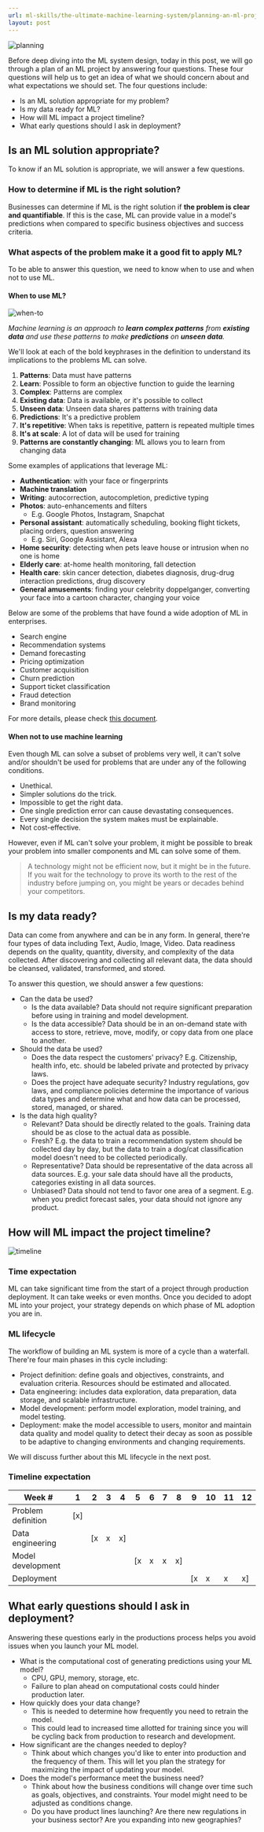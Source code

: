 ```yaml
---
url: ml-skills/the-ultimate-machine-learning-system/planning-an-ml-project
layout: post
---
```


![planning][planning]

Before deep diving into the ML system design, today in this post, we will go through a plan of an ML project by answering four questions. These four questions will help us to get an idea of what we should concern about and what expectations we should set. The four questions include:

- Is an ML solution appropriate for my problem?
- Is my data ready for ML?
- How will ML impact a project timeline?
- What early questions should I ask in deployment?

## Is an ML solution appropriate?

To know if an ML solution is appropriate, we will answer a few questions.

### How to determine if ML is the right solution?

Businesses can determine if ML is the right solution if **the problem is clear and quantifiable**. If this is the case, ML can provide value in a model's predictions when compared to specific business objectives and success criteria.

### What aspects of the problem make it a good fit to apply ML?

To be able to answer this question, we need to know when to use and when not to use ML.

#### When to use ML?

![when-to][when-to]

_Machine learning is an approach to **learn complex patterns** from **existing data** and use these patterns to make **predictions** on **unseen data**._

We'll look at each of the bold keyphrases in the definition to understand its implications to the problems ML can solve.

1. **Patterns**: Data must have patterns
2. **Learn**: Possible to form an objective function to guide the learning
3. **Complex**: Patterns are complex
4. **Existing data**: Data is available, or it's possible to collect
5. **Unseen data**: Unseen data shares patterns with training data
6. **Predictions**: It's a predictive problem
7. **It's repetitive**: When taks is repetitive, pattern is repeated multiple times
8. **It's at scale**: A lot of data will be used for training
9. **Patterns are constantly changing**: ML allows you to learn from changing data

Some examples of applications that leverage ML:

- **Authentication**: with your face or fingerprints
- **Machine translation**
- **Writing**: autocorrection, autocompletion, predictive typing
- **Photos**: auto-enhancements and filters
  - E.g. Google Photos, Instagram, Snapchat
- **Personal assistant**: automatically scheduling, booking flight tickets, placing orders, question answering
  - E.g. Siri, Google Assistant, Alexa
- **Home security**: detecting when pets leave house or intrusion when no one is home
- **Elderly care**: at-home health monitoring, fall detection
- **Health care**: skin cancer detection, diabetes diagnosis, drug-drug interaction predictions, drug discovery
- **General amusements**: finding your celebrity doppelganger, converting your face into a cartoon character, changing your voice

Below are some of the problems that have found a wide adoption of ML in enterprises.

- Search engine
- Recommendation systems
- Demand forecasting
- Pricing optimization
- Customer acquisition
- Churn prediction
- Support ticket classification
- Fraud detection
- Brand monitoring

For more details, please check [this document](https://docs.google.com/document/d/15vCMf7SbDuxST9Q-rWtx8o7qHJQN2pE5urCDFTYI1zs/edit#heading=h.w8zj2fsf15p1).

#### When not to use machine learning

Even though ML can solve a subset of problems very well, it can't solve and/or shouldn't be used for problems that are under any of the following conditions.

- Unethical.
- Simpler solutions do the trick.
- Impossible to get the right data.
- One single prediction error can cause devastating consequences.
- Every single decision the system makes must be explainable.
- Not cost-effective.

However, even if ML can't solve your problem, it might be possible to break your problem into smaller components and ML can solve some of them.

> A technology might not be efficient now, but it might be in the future. If you wait for the technology to prove its worth to the rest of the industry before jumping on, you might be years or decades behind your competitors.

## Is my data ready?

Data can come from anywhere and can be in any form. In general, there're four types of data including Text, Audio, Image, Video. Data readiness depends on the quality, quantity, diversity, and complexity of the data collected. After discovering and collecting all relevant data, the data should be cleansed, validated, transformed, and stored.

To answer this question, we should answer a few questions:

- Can the data be used?
  - Is the data available? Data should not require significant preparation before using in training and model development.
  - Is the data accessible? Data should be in an on-demand state with access to store, retrieve, move, modify, or copy data from one place to another.
- Should the data be used?
  - Does the data respect the customers' privacy? E.g. Citizenship, health info, etc. should be labeled private and protected by privacy laws.
  - Does the project have adequate security? Industry regulations, gov laws, and compliance policies determine the importance of various data types and determine what and how data can be processed, stored, managed, or shared.
- Is the data high quality?
  - Relevant? Data should be directly related to the goals. Training data should be as close to the actual data as possible.
  - Fresh? E.g. the data to train a recommendation system should be collected day by day, but the data to train a dog/cat classification model doesn't need to be collected periodically.
  - Representative? Data should be representative of the data across all data sources. E.g. your sale data should have all the products, categories existing in all data sources.
  - Unbiased? Data should not tend to favor one area of a segment. E.g. when you predict forecast sales, your data should not ignore any product.

## How will ML impact the project timeline?

![timeline][timeline]

### Time expectation

ML can take significant time from the start of a project through production deployment. It can take weeks or even months. Once you decided to adopt ML into your project, your strategy depends on which phase of ML adoption you are in.

### ML lifecycle

The workflow of building an ML system is more of a cycle than a waterfall. There're four main phases in this cycle including:

- Project definition: define goals and objectives, constraints, and evaluation criteria. Resources should be estimated and allocated.
- Data engineering: includes data exploration, data preparation, data storage, and scalable infrastructure.
- Model development: perform model exploration, model training, and model testing.
- Deployment: make the model accessible to users, monitor and maintain data quality and model quality to detect their decay as soon as possible to be adaptive to changing environments and changing requirements.

We will discuss further about this ML lifecycle in the next post.

### Timeline expectation

| Week #             | 1   | 2   | 3   | 4   | 5   | 6   | 7   | 8   | 9   | 10  | 11  | 12  |
| ------------------ | --- | --- | --- | --- | --- | --- | --- | --- | --- | --- | --- | --- |
| Problem definition | [x] |     |     |     |     |     |     |     |     |     |     |     |
| Data engineering   |     | [x  | x   | x]  |     |     |     |     |     |     |     |     |
| Model development  |     |     |     |     | [x  | x   | x   | x]  |     |     |     |     |
| Deployment         |     |     |     |     |     |     |     |     | [x  | x   | x   | x]  |

## What early questions should I ask in deployment?

Answering these questions early in the productions process helps you avoid issues when you launch your ML model.

- What is the computational cost of generating predictions using your ML model?
  - CPU, GPU, memory, storage, etc.
  - Failure to plan ahead on computational costs could hinder production later.
- How quickly does your data change?
  - This is needed to determine how frequently you need to retrain the model.
  - This could lead to increased time allotted for training since you will be cycling back from production to research and development.
- How significant are the changes needed to deploy?
  - Think about which changes you'd like to enter into production and the frequency of them. This will let you plan the strategy for maximizing the impact of updating your model.
- Does the model's performance meet the business need?
  - Think about how the business conditions will change over time such as goals, objectives, and constraints. Your model might need to be adjusted as conditions change.
  - Do you have product lines launching? Are there new regulations in your business sector? Are you expanding into new geographies?

<!-- MARKDOWN LINKS & IMAGES -->

[planning]: /assets/images/ml-skills/the-ultimate-machine-learning-system/planning-an-ml-project/planning.jpg
[when-to]: /assets/images/ml-skills/the-ultimate-machine-learning-system/planning-an-ml-project/when-to.jpg
[timeline]: /assets/images/ml-skills/the-ultimate-machine-learning-system/planning-an-ml-project/timeline.jpg
